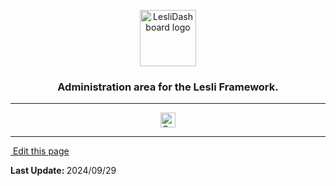 <p align="center">
	<img width="90" alt="LesliDashboard logo" src="/images/engines/dashboard/dashboard-logo.svg" />
    <h3 align="center">Administration area for the Lesli Framework.</h3>
</p>

<hr/>
    <p align="center">
        <a target="blank" href="https://rubygems.org/gems/lesli_dashboard">
            <img src="https://badge.fury.io/rb/lesli_dashboard.svg" alt="Gem Version" height="24">
        </a>
    </p>
<hr/>

<section class="lesli-markdown-info">
    <p><a target="blank" href="https://github.com/LesliTech/LesliDashboard/tree/master/docs/readme.md"><i class="ri-external-link-fill"></i>&nbsp;Edit this page</a><p/>
    <p><b>Last Update: </b>2024/09/29</p>
</section>

<!-- This code was automatically generated -->
<!-- to update this docs please run rake docs:build -->

